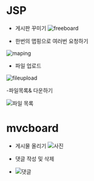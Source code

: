 # JSP

- 게시판 꾸미기
![freeboard](https://github.com/soo-jin-lim/JSP/assets/123914453/a60c5234-fa4e-4512-ae25-4d2f70523ea2)

- 한번의 맵핑으로 여러번 요청하기
  
![maping](https://github.com/soo-jin-lim/JSP/assets/123914453/18adc4ee-c11a-43a0-bfe2-9074520a0c27)

- 파일 업로드
  
![fileupload](https://github.com/soo-jin-lim/JSP/assets/123914453/69e5a5b5-1590-4126-ae1f-6a6caa38fbc3)

-파일목록& 다운하기

![파일 목록](https://github.com/soo-jin-lim/JSP/assets/123914453/eb33873f-8ce9-4e61-b15b-a12301b348b7)

# mvcboard

- 게시물 올리기
![사진](https://github.com/soo-jin-lim/JSP/assets/123914453/72b41878-5321-44f1-b5a9-69f551ec90cd)

- 댓글 작성 및 삭제
- ![댓글](https://github.com/soo-jin-lim/JSP/assets/123914453/992029b2-e1ad-4580-badd-67f6ed87e91e)
